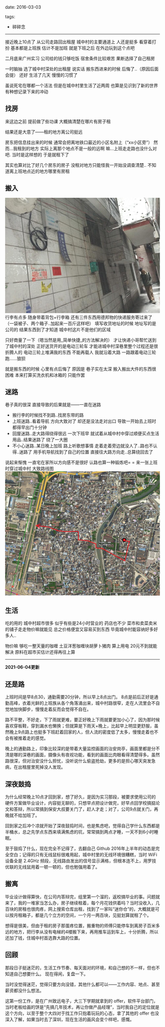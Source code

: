 date: 2016-03-03

tags:

- 碎碎念

---

接近晚上10点了 从公司走路回出租屋
城中村的主要通道上 人还是挺多
看穿着打扮 基本都是上班族
估计不是加班 就是下班之后 在外边玩到这个点吧

二月底来广州实习
公司给的钱只够吃饭
宿舍条件比较艰苦
果断选择了自己租房

一时脑抽
选了城中村深处的出租屋
说实话 搬东西进来的时候 后悔了..（原因后面会提）
还好 生活了几天 慢慢的习惯了

虽说死宅在哪都一个活法
但是在城中村里生活了近两周
也算是见识到了新的世界
有种想记录下来的冲动

<!--more-->


## 找房
来这边之前 提前做了些功课
大概搞清楚在哪片有房子租

结果还是大意了——租的地方离公司挺远

房东把信息挂出来的时候
通常会把离地铁口最近的小区名附上（“xx小区旁”）
然而...我租到的地方 实际上离那个地点不是一般的远啊
嘛...上班走走路也没什么对吧.
当时是这样想的 于是就租下了

其实也算对比了好几个房东的房子
没租对地方只能怪我一开始没调查清楚..
不知道离上班地点近的地方哪里有房租

## 搬入
![01.jpg](_assets/生活在城中村里/01.jpg)
行李有点多
随身带着背包+行李箱
还有三件东西用德邦物的快递服务寄过来了（一袋被子、两个箱子..加起来一百斤这样吧）
填写收货地址的时候 地址写的是公司的
结果东西到了才知道 城中村这片不是他们的区域

只好商量了一下（嗯当然是用_简单快捷_的方法解决的）
才让快递小哥帮忙送到了城中村的深处
正好送货开的是电动三轮车 才能进城中村深巷里整个过程还是很折腾人的
电动三轮上堆满我的东西 不能再载人
我就沿着大路 一路跟着电动三轮跑......狼狈

就是搬东西的时候 心里有点后悔了
原因是 巷子实在太深
搬入搬出大件的东西很困难
本来打算买洗衣机和冰箱的 只能作罢

## 迷路
巷子真的很深 直接导致的后果就是——一直在迷路
* 搬行李的时候找不到路..找房东带的路
* 上班迷路..看着导航 方向大致对了 却还是没法走对出口 导致一开始去上班时都得早出门十分钟
* 回屋迷路..走大路得绕得很远 一次下班早 就试着从城中村中穿过顺便买点生活用品..结果迷路了 绕了一大圈
* 不小心迷路..某日晚上加班 路上听歌想事情 走着走着旁边就没人了..路也不认得..迷路了 用手机导航找到了自己的位置 直接往大路方向走..总算绕回去了

说起来惭愧 一直宅在家所以方向感不是很好 认路也算一种锻炼吧= =
来一张上班时穿过城中村 大致路线图
![02.jpg](_assets/生活在城中村里/02.jpg)

## 生活
吃的用的 城中村超市很多 似乎有些是24小时营业的
药店也不少 菜市和卖菜卖米的铺子走走物价嘛就能见
总之价格便宜又容易买到东西 毕竟城中村能容纳好多好多人..

物价嘛
够吃一整天量的咖喱 土豆洋葱咖喱块胡萝卜猪肉 算上用电 20元不到就能解决
原料在超市买估计还得再往上算

---

**2021-06-04更新**

## 还是路

上班时间是早8点30，通勤需要20分钟，所以早上8点出门。
8点是前后正好是通勤高峰，衣着光鲜的上班族从各个角落涌出来，城中村路很窄，走在人流里会不自觉地加快脚步，慢慢走着反而会觉得不自在。

路不平整，不好走，下了雨就更难，要正好晚上下雨就要更加小心了，因为那时候喜欢穿板鞋，穿到漏水也懒换；但就算是下雨天+晚上，比起早上明显更舒服，虽然晚上9点路上也挺多下班赶着回家的人，但人流的密度低了太多，慢慢走着也不会有被推着走的感觉。

晚上的通勤路上，印象比较深的是带着大量监控画面的治安岗亭，画面里都是分不清是哪的深巷的画面，摄像头有夜视功能，看到的画面比肉眼看得清楚得多。虽然路很深，但对治安没什么担忧，没听说什么偷盗抢劫，更多的是担心哪天突发急病，在出租屋里死掉没人发现。

## 深夜鼓捣

为什么经常晚上10点才回到家，想了好久，是因为实习那段，被要求使用公司的硬件方案做毕业设计，内容挺无聊的，只想早点把设计做完，好早点回学校搞掂论文和答辩，所以常搞到保安大叔要关门了，赶人才走；对了，公司9点就关门，再晚就不给加班了。

回到家之后冲个凉就开始了深夜鼓捣时间，也是焦虑吧，觉得自己学什么东西都是半桶水，总之先学点东西来填满焦虑的坑，常常搞到两点才睡，一天不到6小时睡眠。

至于鼓捣了什么，现在完全不记得了，去翻自己 Github 2016年上半年的动态是完全空白；记得的只有无线鼠标很难用起，城中村里的无线环境很糟糕，当时 WiFi 设备全是 2.4GHz 频段，无线路由发出的信号显示满格，但根本连不上，用罗技优联的无线鼠用着一顿一顿的，但也勉强用着了。

## 搬离

毕业设计做得算快，在公司内答辩完，组里第一个溜的，返校搞毕业的事。问题就来了，我的一堆家当怎么办，房子继续租着，每个月花钱供着吗？当时没收入，几百块的房租也很肉疼，网上搜索仓库出租，找到了一家叫“迷你仓”的，大概就是可以按月租箱子，都是几个立方的空间，一个月一两百块，见挺划算就租了个。

想得是很美，但由于租的房子那蛋疼位置，搬重物的师傅只能停车到离房子百米多远的地方，把行李从没有电梯的4楼搬下来，再用推车运到车上，十分折腾，所以还加了钱，住城中村首选靠大路的位置。

## 回顾

那段日子挺迷茫的，生活工作节奏、每天面对的环境，和自己想的不一样，但也不知道自己想要什么。
现在得闲，复盘一下。

当时没觉得迷茫，觉得只要方向没错，其他什么都可以——工作内容、地点、甚至薪资都没什么想法。

这第一份工作，是在广州致远电子，大三下学期就拿到的 offer，软件平台部门，当时老板给画的饼是“先搞几年技术，再让你做产品经理”，当时我自己的定位就是这个方向，以至于整个大四对于找工作只抱着玩玩的心态，拿了其他的 offer 也没深入了解，如果当时去了深圳，现在生活的画风会变个样吧，感慨。
